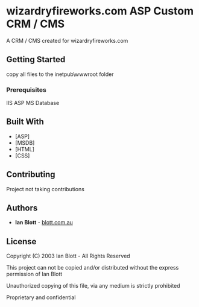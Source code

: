 # wizardryfireworks.com ASP Custom CRM / CMS

A CRM / CMS created for wizardryfireworks.com

## Getting Started

copy all files to the inetpub\wwwroot folder

### Prerequisites

IIS
ASP
MS Database

## Built With

- [ASP]
- [MSDB]
- [HTML]
- [CSS]

## Contributing

Project not taking contributions

## Authors

- **Ian Blott** - [blott.com.au](http://iblott.com)

## License

Copyright (C) 2003 Ian Blott - All Rights Reserved

This project can not be copied and/or distributed without the express permission of Ian Blott

Unauthorized copying of this file, via any medium is strictly prohibited

Proprietary and confidential
